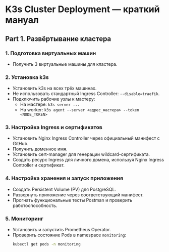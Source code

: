 # K3s Cluster Deployment — краткий мануал

## Part 1. Развёртывание кластера

### 1. Подготовка виртуальных машин
- Получить 3 виртуальные машины для кластера.

### 2. Установка k3s
- Установить k3s на всех трёх машинах.  
- Не использовать стандартный Ingress Controller: `--disable=traefik`.  
- Подключить рабочие узлы к мастеру:
  - На мастере: `k3s server ...`  
  - На worker: `k3s agent --server <адрес_мастера> --token <NODE_TOKEN>`  

### 3. Настройка Ingress и сертификатов
- Установить Nginx Ingress Controller через официальный манифест с GitHub.  
- Получить доменное имя.  
- Установить cert-manager для генерации wildcard-сертификата.  
- Создать ресурс Ingress для личного домена, используя Nginx Ingress Controller и сертификат.  

### 4. Настройка хранения и запуск приложения
- Создать Persistent Volume (PV) для PostgreSQL.  
- Развернуть приложение через соответствующий манифест.  
- Прогнать функциональные тесты Postman и проверить работоспособность.  

### 5. Мониторинг
- Установить и запустить Prometheus Operator.  
- Проверить состояние Pods в namespace `monitoring`:
  ```bash
  kubectl get pods -n monitoring
